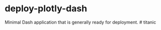 # deploy-plotly-dash
Minimal Dash application that is generally ready for deployment.
#   t i t a n i c  
 